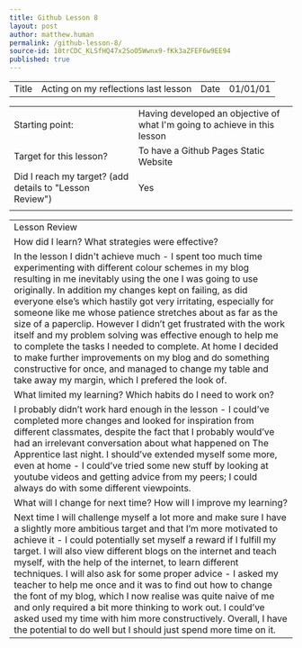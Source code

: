 ```yaml
---
title: Github Lesson 8
layout: post
author: matthew.human
permalink: /github-lesson-8/
source-id: 10trCDC_KLSfHQ47x2SoO5Wwnx9-fKk3aZFEF6w9EE94
published: true
---
```

<table>
  <tr>
    <td>Title</td>
    <td>Acting on my reflections last lesson</td>
    <td>Date</td>
    <td>01/01/01</td>
  </tr>
</table>


<table>
  <tr>
    <td>Starting point:</td>
    <td>Having developed an objective of what I'm going to achieve in this lesson</td>
  </tr>
  <tr>
    <td>Target for this lesson?</td>
    <td>To have a Github Pages Static Website</td>
  </tr>
  <tr>
    <td>Did I reach my target? 
(add details to "Lesson Review")</td>
    <td> Yes</td>
  </tr>
  <tr>
    <td></td>
    <td></td>
  </tr>
</table>


<table>
  <tr>
    <td>Lesson Review</td>
  </tr>
  <tr>
    <td>How did I learn? What strategies were effective? </td>
  </tr>
  <tr>
    <td>In the lesson I didn't achieve much - I spent too much time experimenting with different colour schemes in my blog resulting in me inevitably using the one I was going to use originally. In addition my changes kept on failing, as did everyone else’s which hastily got very irritating, especially for someone like me whose patience stretches about as far as the size of a paperclip. However I didn’t get frustrated with the work itself and my problem solving was effective enough to help me to complete the tasks I needed to complete. At home I decided to make further improvements on my blog and do something constructive for once, and managed to change my table and take away my margin, which I prefered the look of. </td>
  </tr>
  <tr>
    <td>What limited my learning? Which habits do I need to work on? </td>
  </tr>
  <tr>
    <td>I probably didn’t work hard enough in the lesson - I could’ve completed more changes and looked for inspiration from different classmates, despite the fact that I probably would’ve had an irrelevant conversation about what happened on The Apprentice last night. I should’ve extended myself some more, even at home - I could’ve tried some new stuff by looking at youtube videos and getting advice from my peers; I could always do with some different viewpoints.</td>
  </tr>
  <tr>
    <td>What will I change for next time? How will I improve my learning?</td>
  </tr>
  <tr>
    <td>Next time I will challenge myself a lot more and make sure I have a slightly more ambitious target and that I’m more motivated to achieve it - I could potentially set myself a reward if I fulfill my target. I will also view different blogs on the internet and teach myself, with the help of the internet, to learn different techniques. I will also ask for some proper advice - I asked my teacher to help me once and it was to find out how to change the font of my blog, which I now realise was quite naive of me and only required a bit more thinking to work out. I could’ve asked used my time with him more constructively. Overall, I have the potential to do well but I should just spend more time on it.</td>
  </tr>
</table>


